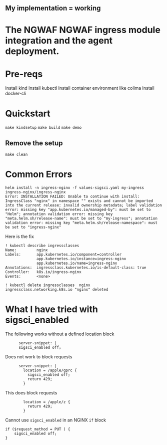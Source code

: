 ## My implementation = working


# The NGWAF NGWAF ingress module integration and the agent deployment.

# Pre-reqs

Install kind
Install kubectl
Install container environment like colima
Install docker-cli


# Quickstart
`make kindsetup`
`make build`
`make demo`

## Remove the setup
`make clean`

# Common Errors
```
helm install -n ingress-nginx -f values-sigsci.yaml my-ingress ingress-nginx/ingress-nginx
Error: INSTALLATION FAILED: Unable to continue with install: IngressClass "nginx" in namespace "" exists and cannot be imported into the current release: invalid ownership metadata; label validation error: missing key "app.kubernetes.io/managed-by": must be set to "Helm"; annotation validation error: missing key "meta.helm.sh/release-name": must be set to "my-ingress"; annotation validation error: missing key "meta.helm.sh/release-namespace": must be set to "ingress-nginx"
```
Here is the fix
```
! kubectl describe ingressclasses
Name:         nginx
Labels:       app.kubernetes.io/component=controller
              app.kubernetes.io/instance=ingress-nginx
              app.kubernetes.io/name=ingress-nginx
Annotations:  ingressclass.kubernetes.io/is-default-class: true
Controller:   k8s.io/ingress-nginx
Events:       <none>
```
```
! kubectl delete ingressclasses  nginx
ingressclass.networking.k8s.io "nginx" deleted
```


# What I have tried with sigsci_enabled

The following works without a defined location block
```
      server-snippet: |
      sigsci_enabled off;
```

Does not work to block requests
```
      server-snippet: |
        location = /apple/gprc {
          sigsci_enabled off;
          return 429;
        }
```

This does block requests
```
        location = /apple/z {
          return 429;
        }
```

Cannot use `sigsci_enabled` in an NGINX `if` block
```
if ($request_method = PUT ) {
    sigsci_enabled off;
}
```
